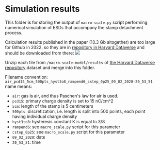# Simulation results

This folder is for storing the output of `macro-scale.py` script performing
numerical simulation of ESDs that accompany the stamp detachment process.

Calculation results published in the paper (10.3 Gb altogether) are too
large for Github in 2022, so they are in [repository in Harvard Dataverse](https://doi.org/10.7910/DVN/ZOFDKM) 
and should be downloaded from there: [![](<https://img.shields.io/badge/Dataverse DOI-10.7910/DVN/ZOFDKM-orange>)](https://www.doi.org/10.7910/DVN/ZOFDKM)

Unzip each file from `/macro-scale-model/results`
of [the Harvard Dataverse repository](https://doi.org/10.7910/DVN/ZOFDKM) dataset and merge into this folder.

Filename convention: `air_pcd15_5cm_500pts_hyst3o8_rampend6_cstep_0p25_09_02_2020-20_53_51` name means:
    
* `air`: gas is air, and thus Paschen's law for air is used.
* `pcd15`: primary charge density is set to 15 nC/cm^2
* `5cm`: length of the stamp is 5 centimeters 
* `500pts`: discretization, i.e. length is split into 500 points, each point having individual charge density
* `hyst3to8`: hysteresis constant K is equal to 3/8
* `rampend6`: see `macro_scale.py` script for this parameter
* `cstep_0p25`: see `macro_scale.py` script for this parameter
* `09_02_2020`: date
* `20_53_51`: time